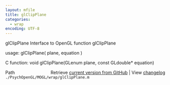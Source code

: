 ```yaml
---
layout: mfile
title: glClipPlane
categories:
  - wrap
encoding: UTF-8
---
```


glClipPlane  Interface to OpenGL function glClipPlane

usage:  glClipPlane( plane, equation )

C function:  void glClipPlane(GLenum plane, const GLdouble\* equation)


<div class="code_header" style="text-align:right;">
  <span style="float:left;">Path&nbsp;&nbsp;</span> <span class="counter">Retrieve <a href=
  "https://raw.github.com/Psychtoolbox-3/Psychtoolbox-3/beta/./PsychOpenGL/MOGL/wrap/glClipPlane.m">current version from GitHub</a> | View <a href=
  "https://github.com/Psychtoolbox-3/Psychtoolbox-3/commits/beta/./PsychOpenGL/MOGL/wrap/glClipPlane.m">changelog</a></span>
</div>
<div class="code">
  <code>./PsychOpenGL/MOGL/wrap/glClipPlane.m</code>
</div>
